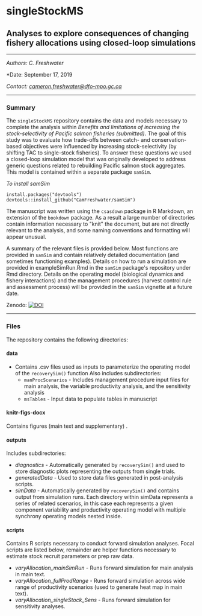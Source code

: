 # singleStockMS
## Analyses to explore consequences of changing fishery allocations using closed-loop simulations

-----

*Authors: C. Freshwater*

*Date: September 17, 2019

*Contact: cameron.freshwater@dfo-mpo.gc.ca*

-----

### Summary
The `singleStockMS` repository contains the data and models necessary to complete the analysis within *Benefits and limitations of increasing the stock-selectivity of Pacific salmon fisheries (submitted)*. The goal of this study was to evaluate how trade-offs between catch- and conservation-based objectives were influenced by increasing stock-selectivity (by shifting TAC to single-stock fisheries). To answer these questions we used a closed-loop simulation model that was originally developed to address generic questions related to rebuilding Pacific salmon stock aggregates. This model is contained within a separate package `samSim`. 

*To install samSim*
```
install.packages("devtools")
devtools::install_github("CamFreshwater/samSim")
```

The manuscript was written using the `csasdown` package in R Markdown, an extension of the `bookdown` package. As a result a large number of directories contain information necessary to "knit" the document, but are not directly relevant to the analysis, and some naming conventions and formatting will appear unusual. 

A summary of the relevant files is provided below. Most functions are provided in `samSim` and contain relatively detailed documentation (and sometimes functioning examples). Details on how to run a simulation are provided in exampleSimRun.Rmd in the `samSim` package's repository under Rmd directory. Details on the operating model (biological dynamics and fishery interactions) and the management procedures (harvest control rule and assessment process) will be provided in the `samSim` vignette at a future date.

Zenodo: [![DOI](https://zenodo.org/badge/DOI/10.5281/zenodo.2594082.svg)](https://doi.org/10.5281/zenodo.2594082)

-----

### Files
The repository contains the following directories:

#### data
- Contains .csv files used as inputs to parameterize the operating model of the `recoverySim()` function
Also includes subdirectories:
  - `manProcScenarios` - Includes management procedure input files for main analysis, the variable productivity analysis, and the sensitivity analysis
  - `msTables` - Input data to populate tables in manuscript

#### knitr-figs-docx
Contains figures (main text and supplementary) .

#### outputs
Includes subdirectories:
- *diagnostics* - Automatically generated by `recoverySim()` and used to store diagnostic plots representing the outputs from single trials.
- *generatedData* - Used to store data files generated in post-analysis scripts.
- *simData* - Automatically generated by `recoverySim()` and contains output from simulation runs. Each directory within simData represents a series of related scenarios, in this case each represents a given component variability and productivity operating model with multiple synchrony operating models nested inside.

#### scripts
Contains R scripts necessary to conduct forward simulation analyses. Focal scripts are listed below, remainder are helper functions necessary to estimate stock recruit parameters or prep raw data.
- *varyAllocation_mainSimRun* - Runs forward simulation for main analysis in main text.
- *varyAllocation_fullProdRange* - Runs forward simulation across wide range of productivity scenarios (used to generate heat map in main text).
- *varyAllocation_singleStock_Sens* - Runs forward simulation for sensitivity analyses.